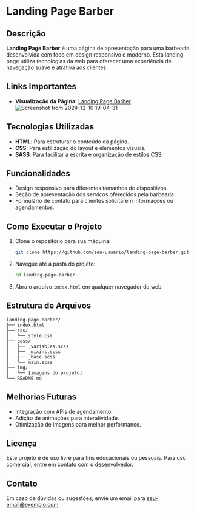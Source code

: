 # Landing Page Barber

## Descrição

**Landing Page Barber** é uma página de apresentação para uma barbearia, desenvolvida com foco em design responsivo e moderno. Esta landing page utiliza tecnologias da web para oferecer uma experiência de navegação suave e atrativa aos clientes.

## Links Importantes

- **Visualização da Página**: [Landing Page Barber](https://lading-barber.vercel.app/)
![Screenshot from 2024-12-10 19-04-31](https://github.com/user-attachments/assets/9726b9f4-6ae4-4c33-a568-982e0c5db33f)

  

## Tecnologias Utilizadas

- **HTML**: Para estruturar o conteúdo da página.
- **CSS**: Para estilização do layout e elementos visuais.
- **SASS**: Para facilitar a escrita e organização de estilos CSS.

## Funcionalidades

- Design responsivo para diferentes tamanhos de dispositivos.
- Seção de apresentação dos serviços oferecidos pela barbearia.
- Formulário de contato para clientes solicitarem informações ou agendamentos.


## Como Executar o Projeto

1. Clone o repositório para sua máquina:

   ```bash
   git clone https://github.com/seu-usuario/landing-page-barber.git
   ```

2. Navegue até a pasta do projeto:

   ```bash
   cd landing-page-barber
   ```

3. Abra o arquivo `index.html` em qualquer navegador da web.

## Estrutura de Arquivos

```
landing-page-barber/
├── index.html
├── css/
│   └── style.css
├── sass/
│   ├── _variables.scss
│   ├── _mixins.scss
│   ├── _base.scss
│   └── main.scss
├── img/
│   └── [imagens do projeto]
└── README.md
```

## Melhorias Futuras

- Integração com APIs de agendamento.
- Adição de animações para interatividade.
- Otimização de imagens para melhor performance.

## Licença

Este projeto é de uso livre para fins educacionais ou pessoais. Para uso comercial, entre em contato com o desenvolvedor.

## Contato

Em caso de dúvidas ou sugestões, envie um email para [seu-email@exemplo.com](mailto\:seu-email@exemplo.com).

